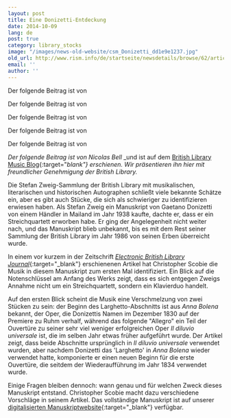 ```yaml
---
layout: post
title: Eine Donizetti-Entdeckung
date: 2014-10-09
lang: de
post: true
category: library_stocks
image: "/images/news-old-website/csm_Donizetti_dd1e9e1237.jpg"
old_url: http://www.rism.info/de/startseite/newsdetails/browse/62/article/64/a-donizetti-discovery.html
email: ''
author: ''
---
```



Der folgende Beitrag ist von

Der folgende Beitrag ist von

Der folgende Beitrag ist von

Der folgende Beitrag ist von

Der folgende Beitrag ist von

_Der folgende Beitrag ist von Nicolas Bell_ _und ist auf dem [British Library Music Blog](http://britishlibrary.typepad.co.uk/music/2014/09/a-donizetti-discovery.html#){:target="_blank"}_ _erschienen._ _Wir präsentieren ihn hier mit freundlicher Genehmigung der British Library._



Die Stefan Zweig-Sammlung der British Library mit musikalischen, literarischen und historischen Autographen schließt viele bekannte Schätze ein, aber es gibt auch Stücke, die sich als schwieriger zu identifizieren erwiesen haben. Als Stefan Zweig ein Manuskript von Gaetano Donizetti von einem Händler in Mailand im Jahr 1938 kaufte, dachte er, dass er ein Streichquartett erworben habe. Er ging der Angelegenheit nicht weiter nach, und das Manuskript blieb unbekannt, bis es mit dem Rest seiner Sammlung der British Library im Jahr 1986 von seinen Erben überreicht wurde.

In einem vor kurzem in der Zeitschrift [_Electronic British Library Journal_](http://www.bl.uk/eblj/2014articles/article12.html){:target="_blank"} erschienenen Artikel hat Christopher Scobie die Musik in diesem Manuskript zum ersten Mal identifiziert. Ein Blick auf die Notenschlüssel am Anfang des Werks zeigt, dass es sich entgegen Zweigs Annahme nicht um ein Streichquartett, sondern ein Klavierduo handelt.

Auf den ersten Blick scheint die Musik eine Verschmelzung von zwei Stücken zu sein: der Beginn des Larghetto-Abschnitts ist aus _Anna Bolena_ bekannt, der Oper, die Donizettis Namen im Dezember 1830 auf der Premiere zu Ruhm verhalf, während das folgende "Allegro" ein Teil der Ouvertüre zu seiner sehr viel weniger erfolgreichen Oper _Il diluvio universale_ ist, die im selben Jahr etwas früher aufgeführt wurde. Der Artikel zeigt, dass beide Abschnitte ursprünglich in _Il diluvio universale_ verwendet wurden, aber nachdem Donizetti das 'Larghetto' in _Anna Bolena_ wieder verwendet hatte, komponierte er einen neuen Beginn für die erste Ouvertüre, die seitdem der Wiederaufführung im Jahr 1834 verwendet wurde.

Einige Fragen bleiben dennoch: wann genau und für welchen Zweck dieses Manuskript entstand. Christopher Scobie macht dazu verschiedene Vorschläge in seinem Artikel. Das vollständige Manuskript ist auf unserer [digitalisierten Manuskriptwebsite](http://www.bl.uk/manuscripts/FullDisplay.aspx?index=0&ref=Zweig_MS_33){:target="_blank"} verfügbar.



